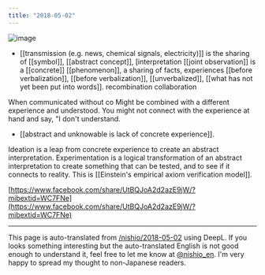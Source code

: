 ```yaml
---
title: "2018-05-02"
---
```


![image](https://gyazo.com/34eafab024f9ff6835a540f55b13e0aa/thumb/1000)

- [[transmission (e.g. news, chemical signals, electricity)]] is the sharing of [[symbol]], [[abstract concept]], [interpretation
[[joint observation]] is a [[concrete]] [[phenomenon]], a sharing of facts, experiences
[[before verbalization]], [[before verbalization]], [[unverbalized]], [[what has not yet been put into words]].
recombination
collaboration

When communicated without co
Might be combined with a different experience and understood.
You might not connect with the experience at hand and say, "I don't understand.
- [[abstract and unknowable is lack of concrete experience]].

Ideation is a leap from concrete experience to create an abstract interpretation.
Experimentation is a logical transformation of an abstract interpretation to create something that can be tested, and to see if it connects to reality.
This is [[Einstein's empirical axiom verification model]].

[https://www.facebook.com/share/UtBQJoA2d2azE9jW/?mibextid=WC7FNe](https://www.facebook.com/share/UtBQJoA2d2azE9jW/?mibextid=WC7FNe)

---
This page is auto-translated from [/nishio/2018-05-02](https://scrapbox.io/nishio/2018-05-02) using DeepL. If you looks something interesting but the auto-translated English is not good enough to understand it, feel free to let me know at [@nishio_en](https://twitter.com/nishio_en). I'm very happy to spread my thought to non-Japanese readers.